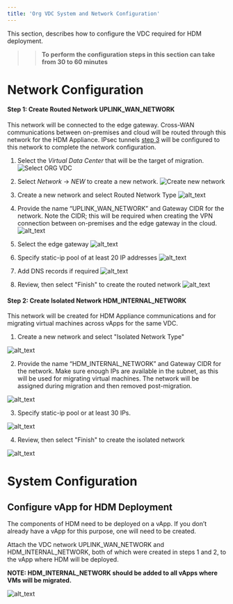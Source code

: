 ```yaml
---
title: 'Org VDC System and Network Configuration'
---
```


This section, describes how to configure the VDC required for HDM deployment.

>> **To perform the configuration steps in this section can take from 30 to 60 minutes**

# Network Configuration

#### <a name="create-routed-network"> Step 1: Create Routed Network UPLINK_WAN_NETWORK</a>

This network will be connected to the edge gateway. Cross-WAN communications between on-premises and cloud will be routed through this network for the HDM Appliance. IPsec tunnels [step 3](#configure-vpn-tunnel-edge) will be configured to this network to complete the network configuration.

1. Select the _Virtual Data Center_ that will be the target of migration.
![Select ORG VDC](images/select-vdc.png?classes=content-img "Select Org VDC")

1. Select _Network_ -> _NEW_ to create a new network.
![Create new network](images/create-new-network.png?classes=content-img "Create new network")
1. Create a new network and select Routed Network Type
![alt_text](images/image4.png?classes=content-img "image_tooltip")

1. Provide the name “UPLINK_WAN_NETWORK” and Gateway CIDR for the network. Note the CIDR; this will be required when creating the VPN connection between on-premises and the edge gateway in the cloud.
![alt_text](images/image3.png?classes=content-img "image_tooltip")

1. Select the edge gateway 
![alt_text](images/image1.png?classes=content-img "image_tooltip")

1. Specify static-ip pool of at least 20 IP addresses
![alt_text](images/image8.png?classes=content-img "image_tooltip")

1. Add DNS records if required
![alt_text](images/image12.png?classes=content-img "image_tooltip")

1. Review, then select "Finish" to create the routed network
![alt_text](images/image14.png?classes=content-img "image_tooltip")

#### <a name="create-isolated-network">Step 2: Create Isolated Network HDM_INTERNAL_NETWORK</a>
    
This network will be created for HDM Appliance communications and for migrating virtual machines across vApps for the same VDC.

1. Create a new network and select "Isolated Network Type"

![alt_text](images/image18.png "image_tooltip")

2. Provide the name “HDM_INTERNAL_NETWORK” and Gateway CIDR for the network. Make sure enough IPs are available in the subnet, as this will be used for migrating virtual machines. The network will be assigned during migration and then removed post-migration.

![alt_text](images/image6.png "image_tooltip")

3. Specify static-ip pool or at least 30 IPs.

![alt_text](images/image5.png "image_tooltip")

4. Review, then select "Finish" to create the isolated network

![alt_text](images/image9.png "image_tooltip")

# System Configuration

## Configure vApp for HDM Deployment

The components of HDM need to be deployed on a vApp. If you don’t already have a vApp for this purpose, one will need to be created.

Attach the VDC network UPLINK_WAN_NETWORK and HDM_INTERNAL_NETWORK, both of which were created in steps 1 and 2, to the vApp where HDM will be deployed. 

**NOTE: HDM_INTERNAL_NETWORK should be added to all vApps where VMs will be migrated.**

![alt_text](images/image11.png "image_tooltip")
